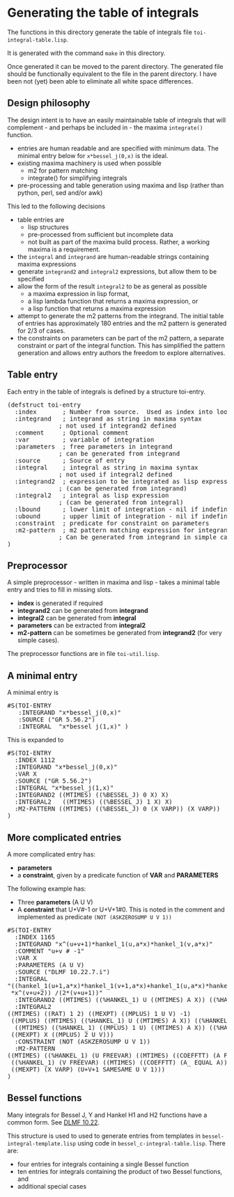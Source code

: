 # Generating the table of integrals

The functions in this directory generate the table of integrals 
file `toi-integral-table.lisp`.  

It is generated with the command `make` in this directory.

Once generated it can be moved to the parent directory.  The generated file should be functionally equivalent to the file in the parent directory.  I have been not (yet) been able to eliminate all white space differences.

## Design philosophy

The design intent is to have an easily maintainable table of integrals that will complement - and perhaps be included in - the maxima `integrate()` function.

* entries are human readable and are specified with minimum data.  The minimal entry below for `x*bessel_j(0,x)` is the ideal.
* existing maxima machinery is used when possible
  * m2 for pattern matching
  * integrate() for simplifying integrals
* pre-processing and table generation using maxima and lisp (rather than python, perl, sed and/or awk)

This led to the following decisions

* table entries are
  * lisp structures
  * pre-processed from sufficient but incomplete data
  * not built as part of the maxima build process.  Rather, a working maxima is a requirement.
* the `integral` and `integrand` are human-readable strings containing maxima expressions
* generate `integrand2` and `integral2` expressions, but allow them to be specified
* allow the form of the result `integral2` to be as general as possible
  * a maxima expression in lisp format,
  * a lisp lambda function that returns a maxima expression, or
  * a lisp function that returns a maxima expression
* attempt to generate the m2 patterns from the integrand.  The initial table of entries has approximately 180 entries and the m2 pattern is generated for 2/3 of cases.
* the constraints on parameters can be part of the m2 pattern, a separate constraint or part of the integral function. This has simplified the pattern generation and allows entry authors the freedom to explore alternatives.

## Table entry

Each entry in the table of integrals is defined by a structure toi-entry.

<pre>
(defstruct toi-entry
  :index       ; Number from source.  Used as index into lookup table
  :integrand   ; integrand as string in maxima syntax
              ; not used if integrand2 defined
  :comment     ; Optional comment
  :var         ; variable of integration
  :parameters  ; free parameters in integrand
              ; can be generated from integrand
  :source      ; Source of entry
  :integral    ; integral as string in maxima syntax
              ; not used if integral2 defined
  :integrand2  ; expression to be integrated as lisp expression
              ; (can be generated from integrand)
  :integral2   ; integral as lisp expression
              ; (can be generated from integral)
  :lbound      ; lower limit of integration - nil if indefinite
  :ubound      ; upper limit of integration - nil if indefinite
  :constraint  ; predicate for constraint on parameters
  :m2-pattern  ; m2 pattern matching expression for integrand
              ; Can be generated from integrand in simple cases
)
</pre>

## Preprocessor

A simple preprocessor - written in maxima and lisp - takes a minimal table entry and tries to fill in missing slots.

*  **index** is generated if required
*  **integrand2** can be generated from **integrand**
*  **integral2** can be generated from **integral**
*  **parameters** can be extracted from **integral2**
*  **m2-pattern** can be sometimes be generated from **integrand2** (for very simple cases).

The preprocessor functions are in file `toi-util.lisp`.

## A minimal entry

A minimal entry is 
<pre>
#S(TOI-ENTRY
   :INTEGRAND "x*bessel_j(0,x)"
   :SOURCE ("GR 5.56.2")
   :INTEGRAL  "x*bessel_j(1,x)" )
</pre>

This is expanded to
<pre>
#S(TOI-ENTRY
  :INDEX 1112
  :INTEGRAND "x*bessel_j(0,x)"
  :VAR X
  :SOURCE ("GR 5.56.2")
  :INTEGRAL "x*bessel_j(1,x)"
  :INTEGRAND2 ((MTIMES) ((%BESSEL_J) 0 X) X)
  :INTEGRAL2   ((MTIMES) ((%BESSEL_J) 1 X) X)
  :M2-PATTERN ((MTIMES) ((%BESSEL_J) 0 (X VARP)) (X VARP))
)
</pre>

## More complicated entries

A more complicated entry has:

* **parameters**
* a **constraint**, given by a predicate function of **VAR** and **PARAMETERS**

The following example has:

* Three **parameters** (A U V)
* A **constraint** that U+V#-1 or U+V+1#0.  This is noted in the comment and implemented as predicate `(NOT (ASKZEROSUMP U V 1))`

<pre>
#S(TOI-ENTRY
  :INDEX 1165
  :INTEGRAND "x^(u+v+1)*hankel_1(u,a*x)*hankel_1(v,a*x)"
  :COMMENT "u+v # -1"
  :VAR X
  :PARAMETERS (A U V)
  :SOURCE ("DLMF 10.22.7.i")
  :INTEGRAL 
"((hankel_1(u+1,a*x)*hankel_1(v+1,a*x)+hankel_1(u,a*x)*hankel_1(v,a*x))
 *x^(v+u+2)) /(2*(v+u+1))"
  :INTEGRAND2 ((MTIMES) ((%HANKEL_1) U ((MTIMES) A X)) ((%HANKEL_1) V ((MTIMES) A X)) ((MEXPT) X ((MPLUS) 1 U V)))
  :INTEGRAL2   
((MTIMES) ((RAT) 1 2) ((MEXPT) ((MPLUS) 1 U V) -1)
 ((MPLUS) ((MTIMES) ((%HANKEL_1) U ((MTIMES) A X)) ((%HANKEL_1) V ((MTIMES) A X)))
  ((MTIMES) ((%HANKEL_1) ((MPLUS) 1 U) ((MTIMES) A X)) ((%HANKEL_1) ((MPLUS) 1 V) ((MTIMES) A X))))
 ((MEXPT) X ((MPLUS) 2 U V)))
  :CONSTRAINT (NOT (ASKZEROSUMP U V 1))
  :M2-PATTERN 
((MTIMES) ((%HANKEL_1) (U FREEVAR) ((MTIMES) ((COEFFTT) (A FREEVAR)) (X VARP)))
 ((%HANKEL_1) (V FREEVAR) ((MTIMES) ((COEFFTT) (A_ EQUAL A)) (X VARP)))
 ((MEXPT) (X VARP) (U+V+1 SAMESAME U V 1)))
)
</pre>

## Bessel functions

Many integrals for Bessel J, Y and Hankel H1 and H2 functions 
have a common form.  See [DLMF 10.22](https://dlmf.nist.gov/10.22).  

This structure is used to used to generate entries from templates in `bessel-integral-template.lisp` using code in `bessel_c-integral-table.lisp`.  There are:

* four entries for integrals containing a single Bessel function
* ten entries for integrals containing the product of two Bessel functions, and
* additional special cases
